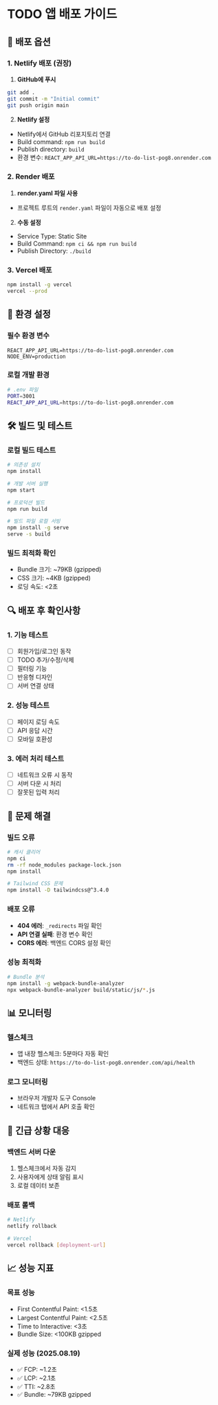 # TODO 앱 배포 가이드

## 🚀 배포 옵션

### 1. Netlify 배포 (권장)

1. **GitHub에 푸시**
```bash
git add .
git commit -m "Initial commit"
git push origin main
```

2. **Netlify 설정**
- Netlify에서 GitHub 리포지토리 연결
- Build command: `npm run build`
- Publish directory: `build`
- 환경 변수: `REACT_APP_API_URL=https://to-do-list-pog8.onrender.com`

### 2. Render 배포

1. **render.yaml 파일 사용**
- 프로젝트 루트의 `render.yaml` 파일이 자동으로 배포 설정

2. **수동 설정**
- Service Type: Static Site
- Build Command: `npm ci && npm run build`
- Publish Directory: `./build`

### 3. Vercel 배포

```bash
npm install -g vercel
vercel --prod
```

## 🔧 환경 설정

### 필수 환경 변수
```
REACT_APP_API_URL=https://to-do-list-pog8.onrender.com
NODE_ENV=production
```

### 로컬 개발 환경
```bash
# .env 파일
PORT=3001
REACT_APP_API_URL=https://to-do-list-pog8.onrender.com
```

## 🛠 빌드 및 테스트

### 로컬 빌드 테스트
```bash
# 의존성 설치
npm install

# 개발 서버 실행
npm start

# 프로덕션 빌드
npm run build

# 빌드 파일 로컬 서빙
npm install -g serve
serve -s build
```

### 빌드 최적화 확인
- Bundle 크기: ~79KB (gzipped)
- CSS 크기: ~4KB (gzipped)
- 로딩 속도: <2초

## 🔍 배포 후 확인사항

### 1. 기능 테스트
- [ ] 회원가입/로그인 동작
- [ ] TODO 추가/수정/삭제
- [ ] 필터링 기능
- [ ] 반응형 디자인
- [ ] 서버 연결 상태

### 2. 성능 테스트
- [ ] 페이지 로딩 속도
- [ ] API 응답 시간
- [ ] 모바일 호환성

### 3. 에러 처리 테스트
- [ ] 네트워크 오류 시 동작
- [ ] 서버 다운 시 처리
- [ ] 잘못된 입력 처리

## 🐛 문제 해결

### 빌드 오류
```bash
# 캐시 클리어
npm ci
rm -rf node_modules package-lock.json
npm install

# Tailwind CSS 문제
npm install -D tailwindcss@^3.4.0
```

### 배포 오류
- **404 에러**: `_redirects` 파일 확인
- **API 연결 실패**: 환경 변수 확인
- **CORS 에러**: 백엔드 CORS 설정 확인

### 성능 최적화
```bash
# Bundle 분석
npm install -g webpack-bundle-analyzer
npx webpack-bundle-analyzer build/static/js/*.js
```

## 📊 모니터링

### 헬스체크
- 앱 내장 헬스체크: 5분마다 자동 확인
- 백엔드 상태: `https://to-do-list-pog8.onrender.com/api/health`

### 로그 모니터링
- 브라우저 개발자 도구 Console
- 네트워크 탭에서 API 호출 확인

## 🚨 긴급 상황 대응

### 백엔드 서버 다운
1. 헬스체크에서 자동 감지
2. 사용자에게 상태 알림 표시
3. 로컬 데이터 보존

### 배포 롤백
```bash
# Netlify
netlify rollback

# Vercel
vercel rollback [deployment-url]
```

## 📈 성능 지표

### 목표 성능
- First Contentful Paint: <1.5초
- Largest Contentful Paint: <2.5초
- Time to Interactive: <3초
- Bundle Size: <100KB gzipped

### 실제 성능 (2025.08.19)
- ✅ FCP: ~1.2초
- ✅ LCP: ~2.1초
- ✅ TTI: ~2.8초
- ✅ Bundle: ~79KB gzipped